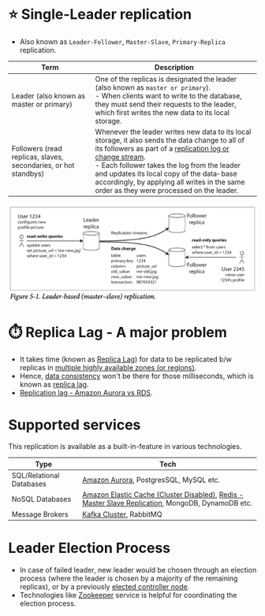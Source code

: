 # :star: Single-Leader replication
- Also known as `Leader-Follower`, `Master-Slave`, `Primary-Replica` replication.

| Term                                                            | Description                                                                                                                                                                                                                                                                                                                                                                                                                                         |
|-----------------------------------------------------------------|-----------------------------------------------------------------------------------------------------------------------------------------------------------------------------------------------------------------------------------------------------------------------------------------------------------------------------------------------------------------------------------------------------------------------------------------------------|
| Leader (also known as master or primary)                        | One of the replicas is designated the leader (also known as `master or primary`). <br/>- When clients want to write to the database, they must send their requests to the leader, which first writes the new data to its local storage.                                                                                                                                                                                                             |
| Followers (read replicas, slaves, secondaries, or hot standbys) | Whenever the leader writes new data to its local storage, it also sends the data change to all of its followers as part of a [replication log or change stream](https://www.stitchdata.com/docs/replication/replication-methods/log-based-incremental). <br/>- Each follower takes the log from the leader and updates its local copy of the data‐ base accordingly, by applying all writes in the same order as they were processed on the leader. |

![img.png](assets/leader-based-replication.png)

# :stopwatch: Replica Lag - A major problem
- It takes time (known as [Replica Lag](https://cloud.google.com/sql/docs/mysql/replication/replication-lag)) for data to be replicated b/w replicas in [multiple highly available zones (or regions)](../../../../2_AWSComponents/AWS-Global-Architecture-Region-AZ.md).
- Hence, [data consistency](Readme.md) won't be there for those milliseconds, which is known as [replica lag](https://cloud.google.com/sql/docs/mysql/replication/replication-lag).
- [Replication lag - Amazon Aurora vs RDS](../../../../2_AWSComponents/6_DatabaseServices/AmazonRDS/AmazonAuroraVsOtherDBEngines.md).

# Supported services

This replication is available as a built-in-feature in various technologies.

| Type                     | Tech                                                                                                                                                                                                                                                |
|--------------------------|-----------------------------------------------------------------------------------------------------------------------------------------------------------------------------------------------------------------------------------------------------|
| SQL/Relational Databases | [Amazon Aurora](../../../../2_AWSComponents/6_DatabaseServices/AmazonRDS/AmazonAurora/Readme.md), PostgresSQL, MySQL etc.                                                                                                                           |
| NoSQL Databases          | [Amazon Elastic Cache (Cluster Disabled)](../../../../2_AWSComponents/6_DatabaseServices/AmazonElasticCache/ClusterMode.md), [Redis - Master Slave Replication](../../In-Memory-Cache/Redis/RedisLeaderFollowReplication.md), MongoDB, DynamoDB etc. |
| Message Brokers          | [Kafka Cluster](../../../4_MessageBrokers/Kafka/Readme.md), RabbitMQ                                                                                                                                                                                |

# Leader Election Process
- In case of failed leader, new leader would be chosen through an election process (where the leader is chosen by a majority of the remaining replicas), or by a previously [elected controller node](../../../7_ClusterCoordinationService/ControllerNode.md).
- Technologies like [Zookeeper](../../../7_ClusterCoordinationService/ApacheZookeeper.md) service is helpful for coordinating the election process.